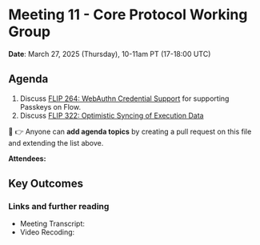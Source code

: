 # Meeting 11 - Core Protocol Working Group

**Date**: March 27, 2025 (Thursday), 10-11am PT (17-18:00 UTC)

## Agenda
1. Discuss [FLIP 264: WebAuthn Credential Support](https://github.com/onflow/flips/pull/320) for supporting Passkeys on Flow.
2. Discuss [FLIP 322: Optimistic Syncing of Execution Data](https://github.com/onflow/flips/pull/323)
   
:pencil: :point_right: Anyone can **add agenda topics** by creating a pull request on this file and extending the list above.

**Attendees:** 

## Key Outcomes


### Links and further reading
- Meeting Transcript:
- Video Recoding:
